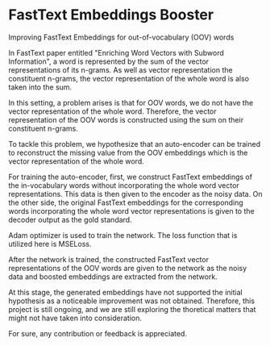 # FastText Embeddings Booster
Improving FastText Embeddings for out-of-vocabulary (OOV) words

In FastText paper entitled "Enriching Word Vectors with Subword Information", a word is represented by the sum of the vector representations of its n-grams. As well as vector representation the constituent n-grams, the vector representation of the whole word is also taken into the sum.

In this setting, a problem arises is that for OOV words, we do not have the vector representation of the whole word. Therefore, the vector representation of the OOV words is constructed using the sum on their constituent n-grams.

To tackle this problem, we hypothesize that an auto-encoder can be trained to reconstruct the missing value from the OOV embeddings which is the vector representation of the whole word.

For training the auto-encoder, first, we construct FastText embeddings of the in-vocabulary words without incorporating the whole word vector representations. This data is then given to the encoder as the noisy data. On the other side, the original FastText embeddings for the corresponding words incorporating the whole word vector representations is given to the decoder output as the gold standard.

Adam optimizer is used to train the network. The loss function that is utilized here is MSELoss.

After the network is trained, the constructed FastText vector representations of the OOV words are given to the network as the noisy data and boosted embeddings are extracted from the network.


At this stage, the generated embeddings have not supported the initial hypothesis as a noticeable improvement was not obtained. Therefore, this project is still ongoing, and we are still exploring the thoretical matters that might not have taken into consideration.

For sure, any contribution or feedback is appreciated.
